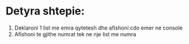 # Detyra shtepie: 
1. Deklaroni 1 list me emra qytetesh dhe afishoni cdo emer ne console 
2. Afishoni te gjithe numrat tek ne nje list me numra
 